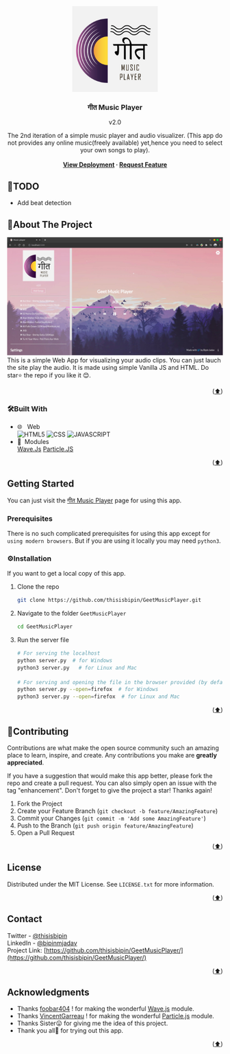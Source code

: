 <div id="top"></div>

<!-- PROJECT LOGO -->
<br />
<div align="center">
  <a href="https://github.comthisisbipin/GeetMusicPlayer">
    <img src="https://raw.githubusercontent.com/thisisbipin/GeetMusicPlayer/master/public/assets/music-logo.jpg" alt="Logo" width="200" height="200">
  </a>

<h3 align="center"> गीत Music Player</h3>
  v2.0
  <p align="center">
    The 2nd iteration of a simple music player and audio visualizer. (This app do not provides any online music(freely available) yet,hence you need to select your own songs to play).
    <br /><br />
    <strong>
    <a href="https://thisisbipin.github.io/GeetMusicPlayer/">View Deployment</a>
    ·
    <a href="https://github.com/thisisbipin/GeetMusicPlayer/issues/new">Request Feature</a>
    </strong>
  </p>
</div>

## 🤔TODO
- Add beat detection

<!-- ABOUT THE PROJECT -->

## 📝About The Project

![Screenshot](https://raw.githubusercontent.com/thisisbipin/GeetMusicPlayer/master/public/assets/info/screenshot.jpg)
<br />
This is a simple Web App for visualizing your audio clips. You can just lauch the site play the audio. It is made using simple Vanilla JS and HTML. Do star⭐ the repo if you like it 😊.

<p align="right">(<a href="#top">⬆️</a>)</p>

### 🛠Built With

- 🌐 &nbsp; Web </br>
  ![HTML5](https://img.shields.io/badge/-HTML5-333333?style=flat&logo=HTML5)
  ![CSS](https://img.shields.io/badge/-CSS-333333?style=flat&logo=CSS3&logoColor=1572B6)
  ![JAVASCRIPT](https://img.shields.io/badge/-JS-333333?style=flat&logo=javascript)
- 🧾&nbsp; Modules </br>
  [Wave.Js](https://github.com/foobar404/Wave.js/)
  [Particle.JS](https://github.com/VincentGarreau/particles.js/)

<p align="right">(<a href="#top">⬆️</a>)</p>

<!-- GETTING STARTED -->

## Getting Started

You can just visit the [गीत Music Player](https://thisisbipin.github.io/GeetMusicPlayer/) page for using this app.

### Prerequisites

There is no such complicated prerequisites for using this app except for `using modern browsers`. But if you are using it locally you may need `python3`.

### ⚙Installation

If you want to get a local copy of this app.

1. Clone the repo
   ```sh
   git clone https://github.com/thisisbipin/GeetMusicPlayer.git
   ```
2. Navigate to the folder `GeetMusicPlayer`
   ```sh
   cd GeetMusicPlayer
   ```
3. Run the server file

   ```sh
   # For serving the localhost 
   python server.py  # for Windows
   python3 server.py   # for Linux and Mac
   
   # For serving and opening the file in the browser provided (by default firefox)
   python server.py --open=firefox  # for Windows
   python3 server.py --open=firefox  # for Linux and Mac
   ```

<p align="right">(<a href="#top">⬆️</a>)</p>

<!-- CONTRIBUTING -->

## 🤝Contributing

Contributions are what make the open source community such an amazing place to learn, inspire, and create. Any contributions you make are **greatly appreciated**.

If you have a suggestion that would make this app better, please fork the repo and create a pull request. You can also simply open an issue with the tag "enhancement".
Don't forget to give the project a star! Thanks again!

1. Fork the Project
2. Create your Feature Branch (`git checkout -b feature/AmazingFeature`)
3. Commit your Changes (`git commit -m 'Add some AmazingFeature'`)
4. Push to the Branch (`git push origin feature/AmazingFeature`)
5. Open a Pull Request

<p align="right">(<a href="#top">⬆️</a>)</p>

<!-- LICENSE -->

## License

Distributed under the MIT License. See `LICENSE.txt` for more information.

<p align="right">(<a href="#top">⬆️</a>)</p>

<!-- CONTACT -->

## Contact

Twitter - [@thisisbipin](https://twitter.com/thisisbipin) <br>
LinkedIn - [@bipinmjadav](https://www.linkedin.com/in/bipinmjadav/) <br>
Project Link: [https://github.com/thisisbipin/GeetMusicPlayer/](https://github.com/thisisbipin/GeetMusicPlayer/)

<p align="right">(<a href="#top">⬆️</a>)</p>

<!-- ACKNOWLEDGMENTS -->

## Acknowledgments

- Thanks [foobar404](https://github.com/foobar404/) ! for making the wonderful [Wave.js](https://github.com/foobar404/Wave.js/) module.
- Thanks [VincentGarreau](https://github.com/VincentGarreau/) ! for making the wonderful [Particle.js](https://github.com/VincentGarreau/particles.js/) module.
- Thanks Sister😛 for giving me the idea of this project.
- Thank you all🤗 for trying out this app.

<p align="right">(<a href="#top">⬆️</a>)</p>
